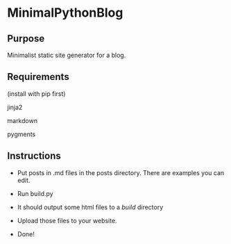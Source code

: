# MinimalPythonBlog

## Purpose
Minimalist static site generator for a blog.

## Requirements
(install with pip first)

jinja2

markdown

pygments

## Instructions

* Put posts in .md files in the posts directory. There are examples you can edit.

* Run build.py
* It should output some html files to a *build* directory
* Upload those files to your website.
* Done!
